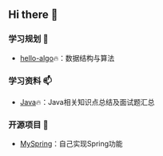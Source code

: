 ## Hi there 👋

<!--
**CoderLiLe/CoderLiLe** is a ✨ _special_ ✨ repository because its `README.md` (this file) appears on your GitHub profile.

Here are some ideas to get you started:

- 🔭 I’m currently working on ...
- 🌱 I’m currently learning ...
- 👯 I’m looking to collaborate on ...
- 🤔 I’m looking for help with ...
- 💬 Ask me about ...
- 📫 How to reach me: ...
- 😄 Pronouns: ...
- ⚡ Fun fact: ...
-->

### 学习规划 🌱
* [hello-algo](https://github.com/CoderLiLe/hello-algo)🔥：数据结构与算法

### 学习资料 📫
* [Java](https://github.com/CoderLiLe/Java)🔥：Java相关知识点总结及面试题汇总

### 开源项目 🔭
* [MySpring](https://github.com/CoderLiLe/MySpring)：自己实现Spring功能
